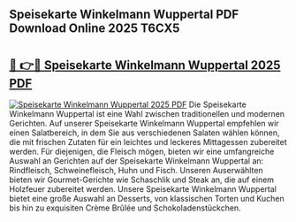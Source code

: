 ## Speisekarte Winkelmann Wuppertal PDF Download Online 2025 T6CX5

# <h2><a href="http://gcbttv.nevu.top/?p=Speisekarte+Winkelmann+Wuppertal">🔗 👉🔴 Speisekarte Winkelmann Wuppertal 2025 PDF</a></h2>

[![Speisekarte Winkelmann Wuppertal 2025 PDF](https://i.imgur.com/dBaPXMq.png)](http://gcbttv.nevu.top/?p=Speisekarte+Winkelmann+Wuppertal)
Die Speisekarte Winkelmann Wuppertal ist eine Wahl zwischen traditionellen und modernen Gerichten. Auf unserer Speisekarte Winkelmann Wuppertal empfehlen wir einen Salatbereich, in dem Sie aus verschiedenen Salaten wählen können, die mit frischen Zutaten für ein leichtes und leckeres Mittagessen zubereitet werden. Für diejenigen, die Fleisch mögen, bieten wir eine umfangreiche Auswahl an Gerichten auf der Speisekarte Winkelmann Wuppertal an: Rindfleisch, Schweinefleisch, Huhn und Fisch. Unseren Auserwählten bieten wir Gourmet-Gerichte wie Schaschlik und Steak an, die auf einem Holzfeuer zubereitet werden. Unsere Speisekarte Winkelmann Wuppertal bietet eine große Auswahl an Desserts, von klassischen Torten und Kuchen bis hin zu exquisiten Crème Brûlée und Schokoladenstückchen.

